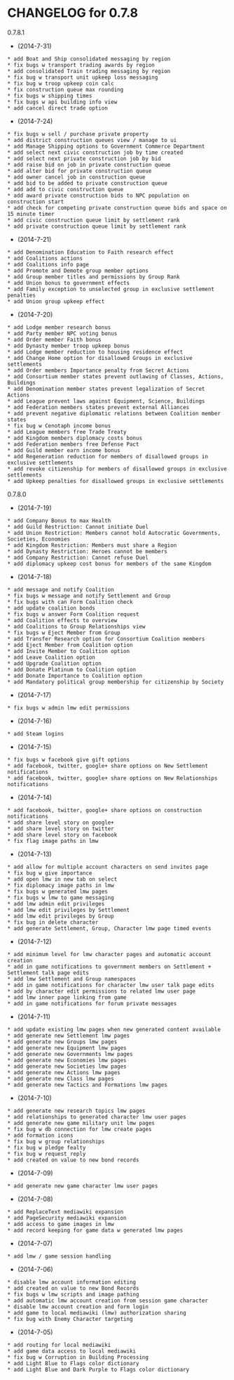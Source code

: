    CHANGELOG for 0.7.8
   ===================

   0.7.8.1

   * (2014-7-31)

    * add Boat and Ship consolidated messaging by region
    * fix bugs w transport trading awards by region
    * add consolidated Train trading messaging by region
    * fix bug w transport unit upkeep loss messaging
    * fix bug w troop upkeep coin calc
    * fix construction queue max rounding
    * fix bugs w shipping times
    * fix bugs w api building info view
    * add cancel direct trade option

   * (2014-7-24)

    * fix bugs w sell / purchase private property
    * add district construction queues view / manage to ui
    * add Manage Shipping options to Government Commerce Department
    * add select next civic construction job by time created
    * add select next private construction job by bid
    * add raise bid on job in private construction queue
    * add alter bid for private construction queue
    * add owner cancel job in construction queue
    * add bid to be added to private construction queue
    * add add to civic construction queue
    * add award private construction bids to NPC population on construction start
    * add check for competing private construction queue bids and space on 15 minute timer
    * add civic construction queue limit by settlement rank
    * add private construction queue limit by settlement rank

   * (2014-7-21)

    * add Denomination Education to Faith research effect
    * add Coalitions actions
    * add Coalitions info page
    * add Promote and Demote group member options
    * add Group member titles and permissions by Group Rank
    * add Union bonus to government effects
    * add Family exception to unselected group in exclusive settlement penalties
    * add Union group upkeep effect

   * (2014-7-20)

    * add Lodge member research bonus
    * add Party member NPC voting bonus
    * add Order member Faith bonus
    * add Dynasty member troop upkeep bonus
    * add Lodge member reduction to housing residence effect
    * add Change Home option for disallowed Groups in exclusive settlements
    * add Order members Importance penalty from Secret Actions
    * add Consortium member states prevent outlawing of Classes, Actions, Buildings
    * add Denomination member states prevent legalization of Secret Actions
    * add League prevent laws against Equipment, Science, Buildings
    * add Federation members states prevent external Alliances
    * add prevent negative diplomatic relations between Coalition member states
    * fix bug w Cenotaph income bonus
    * add League members free Trade Treaty
    * add Kingdom members diplomacy costs bonus
    * add Federation members free Defense Pact
    * add Guild member earn income bonus
    * add Regeneration reduction for members of disallowed groups in exclusive settlements
    * add revoke citizenship for members of disallowed groups in exclusive settlements
    * add Upkeep penalties for disallowed groups in exclusive settlements

   0.7.8.0

   * (2014-7-19)

    * add Company Bonus to max Health
    * add Guild Restriction: Cannot initiate Duel
    * add Union Restriction: Members cannot hold Autocratic Governments, Societies, Economies
    * add Kingdom Restriction: Members must share a Region
    * add Dynasty Restriction: Heroes cannot be members
    * add Company Restriction: Cannot refuse Duel
    * add diplomacy upkeep cost bonus for members of the same Kingdom

   * (2014-7-18)

    * add message and notify Coalition
    * fix bugs w message and notify Settlement and Group
    * fix bugs with can Form Coalition check
    * add update coalition bonds
    * fix bugs w answer Form Coalition request
    * add Coalition effects to overview
    * add Coalitions to Group Relationships view
    * fix bugs w Eject Member from Group
    * add Transfer Research option for Consortium Coalition members
    * add Eject Member from Coalition option
    * add Invite Member to Coalition option
    * add Leave Coalition option
    * add Upgrade Coalition option
    * add Donate Platinum to Coalition option
    * add Donate Importance to Coalition option
    * add Mandatory political group membership for citizenship by Society

   * (2014-7-17)

    * fix bugs w admin lmw edit permissions

   * (2014-7-16)

    * add Steam logins

   * (2014-7-15)

    * fix bugs w facebook give gift options
    * add facebook, twitter, google+ share options on New Settlement notifications
    * add facebook, twitter, google+ share options on New Relationships notifications

   * (2014-7-14)

    * add facebook, twitter, google+ share options on construction notifications
    * add share level story on google+
    * add share level story on twitter
    * add share level story on facebook
    * fix flag image paths in lmw

   * (2014-7-13)

    * add allow for multiple account characters on send invites page
    * fix bug w give importance
    * add open lmw in new tab on select
    * fix diplomacy image paths in lmw
    * fix bugs w generated lmw pages
    * fix bugs w lmw to game messaging
    * add lmw admin edit privileges
    * add lmw edit privileges by Settlement
    * add lmw edit privileges by Group
    * fix bug in delete character
    * add generate Settlement, Group, Character lmw page timed events

   * (2014-7-12)

    * add minimum level for lmw character pages and automatic account creation
    * add in game notifications to government members on Settlement + Settlement talk page edits
    * add lmw Settlement and Group namespaces
    * add in game notifications for character lmw user talk page edits
    * add by character edit permissions to related lmw user page
    * add lmw inner page linking from game
    * add in game notifications for forum private messages

   * (2014-7-11)

    * add update existing lmw pages when new generated content available
    * add generate new Settlement lmw pages
    * add generate new Groups lmw pages
    * add generate new Equipment lmw pages
    * add generate new Governments lmw pages
    * add generate new Economies lmw pages
    * add generate new Societies lmw pages
    * add generate new Actions lmw pages
    * add generate new Class lmw pages
    * add generate new Tactics and Formations lmw pages

   * (2014-7-10)

    * add generate new research topics lmw pages
    * add relationships to generated character lmw user pages
    * add generate new game military unit lmw pages
    * fix bug w db connection for lmw create pages
    * add formation icons
    * fix bug w group relationships
    * fix bug w pledge fealty
    * fix bug w request reply
    * add created on value to new bond records

   * (2014-7-09)

    * add generate new game character lmw user pages

   * (2014-7-08)

    * add ReplaceText mediawiki expansion
    * add PageSecurity mediawiki expansion
    * add access to game images in lmw
    * add record keeping for game data w generated lmw pages

   * (2014-7-07)

    * add lmw / game session handling

   * (2014-7-06)

    * disable lmw account information editing
    * add created on value to new Bond Records
    * fix bugs w lmw scripts and image pathing
    * add automatic lmw account creation from session game character
    * disable lmw account creation and form login
    * add game to local mediawiki (lmw) authorization sharing
    * fix bug with Enemy Character targeting

   * (2014-7-05)

    * add routing for local mediawiki
    * add game data access to local mediawiki
    * fix bug w Corruption in Building Processing
    * add Light Blue to Flags color dictionary
    * add Light Blue and Dark Purple to Flags color dictionary